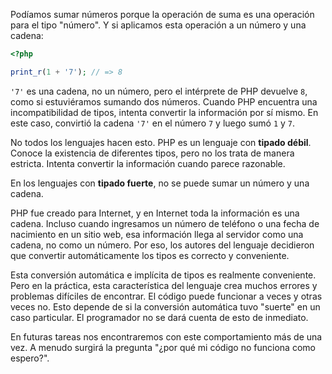 Podíamos sumar números porque la operación de suma es una operación para el tipo "número". Y si aplicamos esta operación a un número y una cadena:

```php
<?php

print_r(1 + '7'); // => 8
```

`'7'` es una cadena, no un número, pero el intérprete de PHP devuelve `8`, como si estuviéramos sumando dos números. Cuando PHP encuentra una incompatibilidad de tipos, intenta convertir la información por sí mismo. En este caso, convirtió la cadena `'7'` en el número `7` y luego sumó `1` y `7`.

No todos los lenguajes hacen esto. PHP es un lenguaje con **tipado débil**. Conoce la existencia de diferentes tipos, pero no los trata de manera estricta. Intenta convertir la información cuando parece razonable.

En los lenguajes con **tipado fuerte**, no se puede sumar un número y una cadena.

PHP fue creado para Internet, y en Internet toda la información es una cadena. Incluso cuando ingresamos un número de teléfono o una fecha de nacimiento en un sitio web, esa información llega al servidor como una cadena, no como un número. Por eso, los autores del lenguaje decidieron que convertir automáticamente los tipos es correcto y conveniente.

Esta conversión automática e implícita de tipos es realmente conveniente. Pero en la práctica, esta característica del lenguaje crea muchos errores y problemas difíciles de encontrar. El código puede funcionar a veces y otras veces no. Esto depende de si la conversión automática tuvo "suerte" en un caso particular. El programador no se dará cuenta de esto de inmediato.

En futuras tareas nos encontraremos con este comportamiento más de una vez. A menudo surgirá la pregunta "¿por qué mi código no funciona como espero?".
